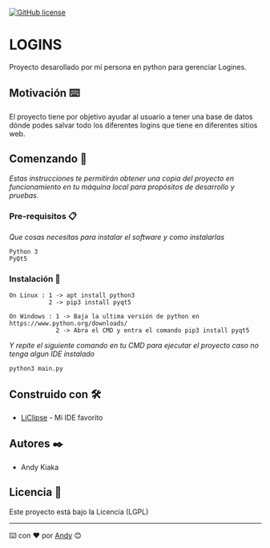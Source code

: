 [![GitHub license](https://img.shields.io/badge/implemented%20by-Andy-blue)](https://github.com/detona115/Logins)
# LOGINS

Proyecto desarollado por mí persona en python para gerenciar Logines.

## Motivación ⌨️

El proyecto tiene por objetivo ayudar al usuario a tener una base de datos dónde podes salvar todo los diferentes logins que tiene en diferentes sitios web.

## Comenzando 🚀

_Estas instrucciones te permitirán obtener una copia del proyecto en funcionamiento en tu máquina local para propósitos de desarrollo y pruebas._

### Pre-requisitos 📋

_Que cosas necesitas para instalar el software y como instalarlas_

```
Python 3 
PyQt5
```

### Instalación 🔧

```
On Linux : 1 -> apt install python3
           2 -> pip3 install pyqt5
           
On Windows : 1 -> Baja la ultima versión de python en https://www.python.org/downloads/
             2 -> Abra el CMD y entra el comando pip3 install pyqt5
```

_Y repite el siguiente comando en tu CMD para ejecutar el proyecto caso no tenga algun IDE instalado_

```
python3 main.py
```

## Construido con 🛠️

* [LiClipse](https://www.liclipse.com/) - Mí IDE favorito

## Autores ✒️

* Andy Kiaka

## Licencia 📄

Este proyecto está bajo la Licencia (LGPL)

---
⌨️ con ❤️ por [Andy](https://github.com/detona115) 😊
